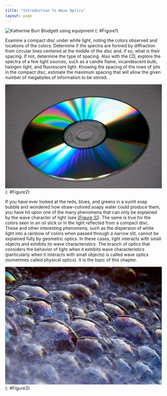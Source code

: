 ```yaml
---
title: "Introduction to Wave Optics"
layout: page
---    
```



![Katherine Burr Blodgett using equipment](../resources/Figure_27_00_01.jpg "Katherine Burr Blodgett was a physicist
and chemist who made significant advancements in the study of surfaces and thin films. Her invention of non-reflective glass has had massive impact in cinema, medical, and scientific research arenas.")
{: #Figure1}

Examine a compact disc under white light, noting the colors observed and
locations of the colors. Determine if the spectra are formed by diffraction from
circular lines centered at the middle of the disc and, if so, what is their
spacing. If not, determine the type of spacing. Also with the CD, explore the
spectra of a few light sources, such as a candle flame, incandescent bulb,
halogen light, and fluorescent light. Knowing the spacing of the rows of pits in
the compact disc, estimate the maximum spacing that will allow the given number
of megabytes of information to be stored.

![Photograph of the reflective side of a C D. Regions of the disc reflect a rainbow of colors.](../resources/Figure_27_00_02.jpg "The colors reflected by this compact disc vary with angle and are not caused by pigments. Colors such as these are direct evidence of the wave character of light. (credit: Infopro, Wikimedia Commons)")
{: #Figure2}

If you have ever looked at the reds, blues, and greens in a sunlit soap bubble
and wondered how straw-colored soapy water could produce them, you have hit upon
one of the many phenomena that can only be explained by the wave character of
light (see [[Figure 3]](#Figure3)). The same is true for the colors seen in an
oil slick or in the light reflected from a compact disc. These and other
interesting phenomena, such as the dispersion of white light into a rainbow of
colors when passed through a narrow slit, cannot be explained fully by geometric
optics. In these cases, light interacts with small objects and exhibits its wave
characteristics. The branch of optics that considers the behavior of light when
it exhibits wave characteristics (particularly when it interacts with small
objects) is called wave optics (sometimes called physical optics). It is the
topic of this chapter.

![Soap bubbles reflecting mostly purple and blue light with some regions of orange.](../resources/Figure_27_00_03.jpg "These soap bubbles exhibit brilliant colors when exposed to sunlight. How are the colors produced if they are not pigments in the soap? (credit: Scott Robinson, Flickr)")
{: #Figure3}
